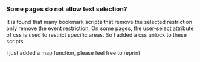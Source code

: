 ### Some pages do not allow text selection?

It is found that many bookmark scripts that remove the selected restriction only remove the event restriction;
On some pages, the user-select attribute of css is used to restrict specific areas.
So I added a css unlock to these scripts.

I just added a map function, please feel free to reprint
